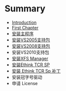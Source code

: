 # Summary

* [Introduction](README.md)
* [First Chapter](chapter1.md)
* [安装主程序](an-zhuang-zhu-cheng-xu.md)
* [安装VS2005支持包](an-zhuang-vs2005-zhi-chi-bao.md)
* [安装VS2008支持包](an-zhuang-vs2008-zhi-chi-bao.md)
* 安装VS2010支持包
* [安装XFS Manager](an-zhuang-xfs-manager.md)
* [安装Ethink TCR SP](an-zhuang-ethink-tcr-sp.md)
* [安装 Ethink TCR Sp 补丁](an-zhuang-ethink-tcr-sp-bu-ding.md)
* 安装冠字号驱动
* 申请 License

